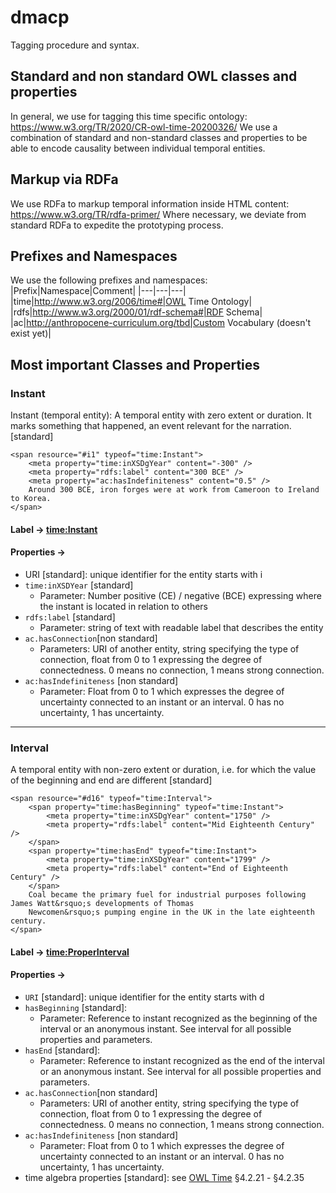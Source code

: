 # dmacp

Tagging procedure and syntax.

## Standard and non standard OWL classes and properties
In general, we use for tagging this time specific ontology: https://www.w3.org/TR/2020/CR-owl-time-20200326/
We use a combination of standard and non-standard classes and properties to be able to encode causality between individual temporal entities.

## Markup via RDFa
We use RDFa to markup temporal information inside HTML content: https://www.w3.org/TR/rdfa-primer/
Where necessary, we deviate from standard RDFa to expedite the prototyping process.

## Prefixes and Namespaces
We use the following prefixes and namespaces:
|Prefix|Namespace|Comment|
|---|---|---|
|time|http://www.w3.org/2006/time#|OWL Time Ontology|
|rdfs|http://www.w3.org/2000/01/rdf-schema#|RDF Schema|
|ac|http://anthropocene-curriculum.org/tbd|Custom Vocabulary (doesn't exist yet)|

## Most important Classes and Properties

### Instant
Instant (temporal entity): A temporal entity with zero extent or duration. It marks something that happened, an event relevant for the narration. [standard]

```
<span resource="#i1" typeof="time:Instant">
    <meta property="time:inXSDgYear" content="-300" />
    <meta property="rdfs:label" content="300 BCE" />
    <meta property="ac:hasIndefiniteness" content="0.5" />
    Around 300 BCE, iron forges were at work from Cameroon to Ireland to Korea. 
</span>
```

#### Label → [time:Instant](https://www.w3.org/TR/2020/CR-owl-time-20200326/#time:Instant)
#### Properties →
- URI [standard]: unique identifier for the entity starts with i
- `time:inXSDYear` [standard]
    - Parameter: Number positive (CE) / negative (BCE) expressing where the instant is located in relation to others
- `rdfs:label` [standard]
    - Parameter: string of text with readable label that describes the entity
- `ac.hasConnection`[non standard]
    - Parameters: URI of another entity, string specifying the type of connection, float from 0 to 1 expressing the degree of connectedness. 0 means no connection, 1 means strong connection.
- `ac:hasIndefiniteness` [non standard]
    - Parameter: Float from 0 to 1 which expresses the degree of uncertainty connected to an instant or an interval. 0 has no uncertainty, 1 has uncertainty.

-----

### Interval
A temporal entity with non-zero extent or duration, i.e. for which the value of the beginning and end are different [standard]

```
<span resource="#d16" typeof="time:Interval">
    <span property="time:hasBeginning" typeof="time:Instant">
        <meta property="time:inXSDgYear" content="1750" />
        <meta property="rdfs:label" content="Mid Eighteenth Century" />
    </span>
    <span property="time:hasEnd" typeof="time:Instant">
        <meta property="time:inXSDgYear" content="1799" />
        <meta property="rdfs:label" content="End of Eighteenth Century" />
    </span>
    Coal became the primary fuel for industrial purposes following James Watt&rsquo;s developments of Thomas
    Newcomen&rsquo;s pumping engine in the UK in the late eighteenth century.
</span>
```

#### Label → [time:ProperInterval](https://www.w3.org/TR/2020/CR-owl-time-20200326/#time:ProperInterval)
#### Properties →
- `URI` [standard]: unique identifier for the entity starts with d
- `hasBeginning` [standard]: 
    - Parameter: Reference to instant recognized as the beginning of the interval or an anonymous instant. See interval for all possible properties and parameters.
- `hasEnd` [standard]: 
    - Parameter: Reference to instant recognized as the end of the interval or an anonymous instant. See interval for all possible properties and parameters.
- `ac.hasConnection`[non standard]
    - Parameters: URI of another entity, string specifying the type of connection, float from 0 to 1 expressing the degree of connectedness. 0 means no connection, 1 means strong connection.
- `ac:hasIndefiniteness` [non standard]
    - Parameter: Float from 0 to 1 which expresses the degree of uncertainty connected to an instant or an interval. 0 has no uncertainty, 1 has uncertainty.
- time algebra properties [standard]: see [OWL Time](https://www.w3.org/TR/2020/CR-owl-time-20200326/#time:intervalAfter) §4.2.21 - §4.2.35
